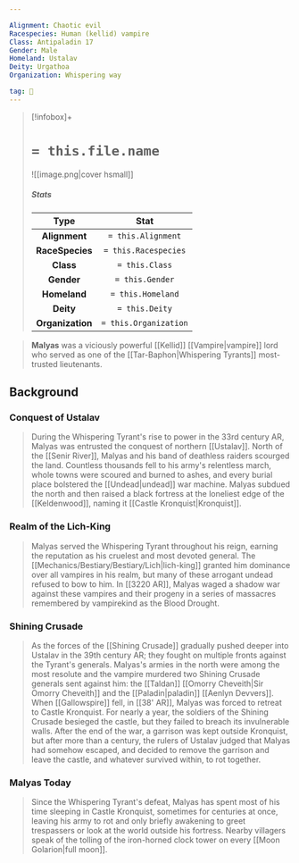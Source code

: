 ```yaml
---

Alignment: Chaotic evil
Racespecies: Human (kellid) vampire
Class: Antipaladin 17
Gender: Male
Homeland: Ustalav
Deity: Urgathoa
Organization: Whispering way

tag: 👤️
---
```


> [!infobox]+
> #  `= this.file.name`
> ![[image.png|cover hsmall]]
> ##### Stats
> Type | Stat |
> :---: |:---:|
> **Alignment** | `= this.Alignment` |
> **RaceSpecies** | `= this.Racespecies` |
> **Class** | `= this.Class` |
> **Gender** | `= this.Gender` |
> **Homeland** | `= this.Homeland` |
> **Deity** | `= this.Deity` |
> **Organization** | `= this.Organization` |



> **Malyas** was a viciously powerful [[Kellid]] [[Vampire|vampire]] lord who served as one of the [[Tar-Baphon|Whispering Tyrants]] most-trusted lieutenants.



## Background


### Conquest of Ustalav

> During the Whispering Tyrant's rise to power in the 33rd century AR, Malyas was entrusted the conquest of northern [[Ustalav]]. North of the [[Senir River]], Malyas and his band of deathless raiders scourged the land. Countless thousands fell to his army's relentless march, whole towns were scoured and burned to ashes, and every burial place bolstered the [[Undead|undead]] war machine. Malyas subdued the north and then raised a black fortress at the loneliest edge of the [[Keldenwood]], naming it [[Castle Kronquist|Kronquist]].


### Realm of the Lich-King

> Malyas served the Whispering Tyrant throughout his reign, earning the reputation as his cruelest and most devoted general. The [[Mechanics/Bestiary/Bestiary/Lich|lich-king]] granted him dominance over all vampires in his realm, but many of these arrogant undead refused to bow to him. In [[3220 AR]], Malyas waged a shadow war against these vampires and their progeny in a series of massacres remembered by vampirekind as the Blood Drought.


### Shining Crusade

> As the forces of the [[Shining Crusade]] gradually pushed deeper into Ustalav in the 39th century AR; they fought on multiple fronts against the Tyrant's generals. Malyas's armies in the north were among the most resolute and the vampire murdered two Shining Crusade generals sent against him: the [[Taldan]] [[Omorry Cheveith|Sir Omorry Cheveith]] and the [[Paladin|paladin]] [[Aenlyn Devvers]]. When [[Gallowspire]] fell, in [[38' AR]], Malyas was forced to retreat to Castle Kronquist. For nearly a year, the soldiers of the Shining Crusade besieged the castle, but they failed to breach its invulnerable walls. After the end of the war, a garrison was kept outside Kronquist, but after more than a century, the rulers of Ustalav judged that Malyas had somehow escaped, and decided to remove the garrison and leave the castle, and whatever survived within, to rot together.


### Malyas Today

> Since the Whispering Tyrant's defeat, Malyas has spent most of his time sleeping in Castle Kronquist, sometimes for centuries at once, leaving his army to rot and only briefly awakening to greet trespassers or look at the world outside his fortress. Nearby villagers speak of the tolling of the iron-horned clock tower on every [[Moon Golarion|full moon]].







